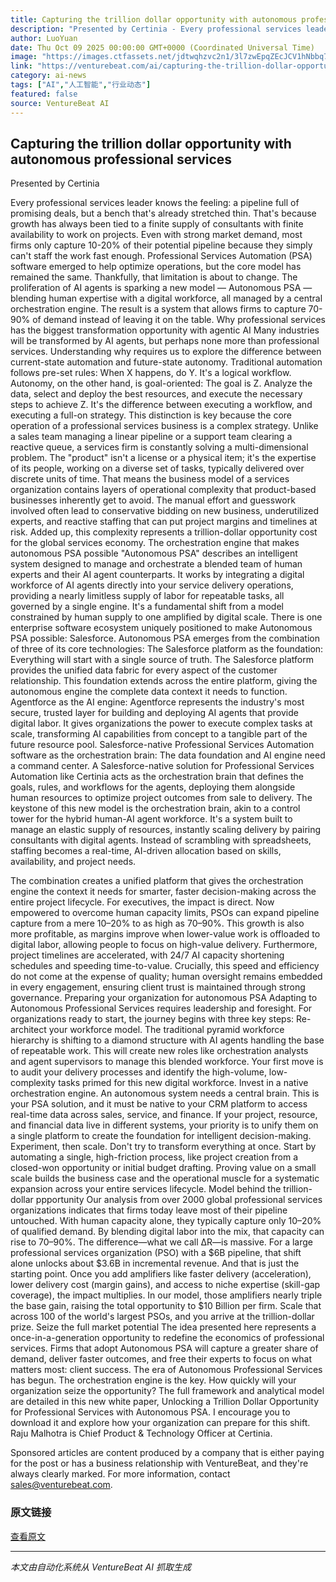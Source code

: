 ```yaml
---
title: Capturing the trillion dollar opportunity with autonomous professional services
description: "Presented by Certinia - Every professional services leader knows the feeling: a pipeline full of promising deals, but a bench that's already stretched thin."
author: LuoYuan
date: Thu Oct 09 2025 00:00:00 GMT+0000 (Coordinated Universal Time)
image: "https://images.ctfassets.net/jdtwqhzvc2n1/3l7zwEpqZEcJCV1hNbbq7A/028b5862a4a109db343a3b2495cc020a/AdobeStock_69357066.jpeg"
link: "https://venturebeat.com/ai/capturing-the-trillion-dollar-opportunity-with-autonomous-professional"
category: ai-news
tags: ["AI","人工智能","行业动态"]
featured: false
source: VentureBeat AI
---
```



## Capturing the trillion dollar opportunity with autonomous professional services

Presented by Certinia

Every professional services leader knows the feeling: a pipeline full of promising deals, but a bench that's already stretched thin. 
That's because growth has always been tied to a finite supply of consultants with finite availability to work on projects. Even with strong market demand, most firms only capture 10-20% of their potential pipeline because they simply can't staff the work fast enough. Professional Services Automation (PSA) software emerged to help optimize operations, but the core model has remained the same.
Thankfully, that limitation is about to change. The proliferation of AI agents is sparking a new model — Autonomous PSA — blending human expertise with a digital workforce, all managed by a central orchestration engine. The result is a system that allows firms to capture 70-90% of demand instead of leaving it on the table. 
Why professional services has the biggest transformation opportunity with agentic AI
Many industries will be transformed by AI agents, but perhaps none more than professional services. Understanding why requires us to explore the difference between current-state automation and future-state autonomy.
Traditional automation follows pre-set rules: When X happens, do Y. It's a logical workflow. Autonomy, on the other hand, is goal-oriented: The goal is Z. Analyze the data, select and deploy the best resources, and execute the necessary steps to achieve Z. It's the difference between executing a workflow, and executing a full-on strategy.
This distinction is key because the core operation of a professional services business is a complex strategy. Unlike a sales team managing a linear pipeline or a support team clearing a reactive queue, a services firm is constantly solving a multi-dimensional problem. The "product" isn't a license or a physical item; it's the expertise of its people, working on a diverse set of tasks, typically delivered over discrete units of time.
That means the business model of a services organization contains layers of operational complexity that product-based businesses inherently get to avoid. The manual effort and guesswork involved often lead to conservative bidding on new business, underutilized experts, and reactive staffing that can put project margins and timelines at risk. Added up, this complexity represents a trillion-dollar opportunity cost for the global services economy.
The orchestration engine that makes autonomous PSA possible
"Autonomous PSA" describes an intelligent system designed to manage and orchestrate a blended team of human experts and their AI agent counterparts. It works by integrating a digital workforce of AI agents directly into your service delivery operations, providing a nearly limitless supply of labor for repeatable tasks, all governed by a single engine. It's a fundamental shift from a model constrained by human supply to one amplified by digital scale.
There is one enterprise software ecosystem uniquely positioned to make Autonomous PSA possible: Salesforce. Autonomous PSA emerges from the combination of three of its core technologies:
The Salesforce platform as the foundation: Everything will start with a single source of truth. The Salesforce platform provides the unified data fabric for every aspect of the customer relationship. This foundation extends across the entire platform, giving the autonomous engine the complete data context it needs to function. 
Agentforce as the AI engine: Agentforce represents the industry's most secure, trusted layer for building and deploying AI agents that provide digital labor. It gives organizations the power to execute complex tasks at scale, transforming AI capabilities from concept to a tangible part of the future resource pool. 
Salesforce-native Professional Services Automation software as the orchestration brain: The data foundation and AI engine need a command center. A Salesforce-native solution for Professional Services Automation like Certinia acts as the orchestration brain that defines the goals, rules, and workflows for the agents, deploying them alongside human resources to optimize project outcomes from sale to delivery.
The keystone of this new model is the orchestration brain, akin to a control tower for the hybrid human-AI agent workforce. It's a system built to manage an elastic supply of resources, instantly scaling delivery by pairing consultants with digital agents. Instead of scrambling with spreadsheets, staffing becomes a real-time, AI-driven allocation based on skills, availability, and project needs.

The combination creates a unified platform that gives the orchestration engine the context it needs for smarter, faster decision-making across the entire project lifecycle.
For executives, the impact is direct. Now empowered to overcome human capacity limits, PSOs can expand pipeline capture from a mere 10–20% to as high as 70–90%. This growth is also more profitable, as margins improve when lower-value work is offloaded to digital labor, allowing people to focus on high-value delivery. Furthermore, project timelines are accelerated, with 24/7 AI capacity shortening schedules and speeding time-to-value. 
Crucially, this speed and efficiency do not come at the expense of quality; human oversight remains embedded in every engagement, ensuring client trust is maintained through strong governance.
Preparing your organization for autonomous PSA
Adapting to Autonomous Professional Services requires leadership and foresight. For organizations ready to start, the journey begins with three key steps:
Re-architect your workforce model. The traditional pyramid workforce hierarchy is shifting to a diamond structure with AI agents handling the base of repeatable work. This will create new roles like orchestration analysts and agent supervisors to manage this blended workforce. Your first move is to audit your delivery processes and identify the high-volume, low-complexity tasks primed for this new digital workforce.
Invest in a native orchestration engine. An autonomous system needs a central brain. This is your PSA solution, and it must be native to your CRM platform to access real-time data across sales, service, and finance. If your project, resource, and financial data live in different systems, your priority is to unify them on a single platform to create the foundation for intelligent decision-making.
Experiment, then scale. Don't try to transform everything at once. Start by automating a single, high-friction process, like project creation from a closed-won opportunity or initial budget drafting. Proving value on a small scale builds the business case and the operational muscle for a systematic expansion across your entire services lifecycle.
Model behind the trillion-dollar ppportunity 
Our analysis from over 2000 global professional services organizations indicates that firms today leave most of their pipeline untouched. With human capacity alone, they typically capture only 10–20% of qualified demand. By blending digital labor into the mix, that capacity can rise to 70–90%. The difference—what we call ΔR—is massive. For a large professional services organization (PSO) with a $6B pipeline, that shift alone unlocks about $3.6B in incremental revenue.
And that is just the starting point. Once you add amplifiers like faster delivery (acceleration), lower delivery cost (margin gains), and access to niche expertise (skill-gap coverage), the impact multiplies. In our model, those amplifiers nearly triple the base gain, raising the total opportunity to $10 Billion per firm. Scale that across 100 of the world's largest PSOs, and you arrive at the trillion-dollar prize.
Seize the full market potential
The idea presented here represents a once-in-a-generation opportunity to redefine the economics of professional services. Firms that adopt Autonomous PSA will capture a greater share of demand, deliver faster outcomes, and free their experts to focus on what matters most: client success.
The era of Autonomous Professional Services has begun. The orchestration engine is the key. How quickly will your organization seize the opportunity?
The full framework and analytical model are detailed in this new white paper, Unlocking a Trillion Dollar Opportunity for Professional Services with Autonomous PSA. I encourage you to download it and explore how your organization can prepare for this shift.
Raju Malhotra is Chief Product & Technology Officer at Certinia.

Sponsored articles are content produced by a company that is either paying for the post or has a business relationship with VentureBeat, and they're always clearly marked. For more information, contact sales@venturebeat.com.

### 原文链接
[查看原文](https://venturebeat.com/ai/capturing-the-trillion-dollar-opportunity-with-autonomous-professional)

---
*本文由自动化系统从 VentureBeat AI 抓取生成*
